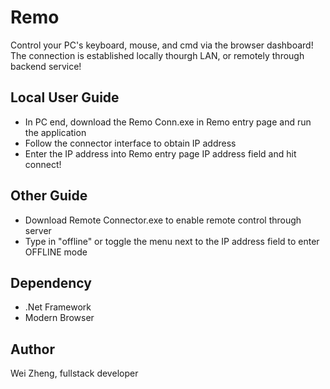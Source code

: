 # Remo
Control your PC's keyboard, mouse, and cmd via the browser dashboard! The connection is established locally thourgh LAN, or remotely through backend service!

## Local User Guide
* In PC end, download the Remo Conn.exe in Remo entry page and run the application
* Follow the connector interface to obtain IP address
* Enter the IP address into Remo entry page IP address field and hit connect!

## Other Guide
* Download Remote Connector.exe to enable remote control through server
* Type in "offline" or toggle the menu next to the IP address field to enter OFFLINE mode


## Dependency
* .Net Framework
* Modern Browser

## Author
Wei Zheng, fullstack developer
